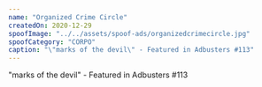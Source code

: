 ```yaml
---
name: "Organized Crime Circle"
createdOn: 2020-12-29
spoofImage: "../../assets/spoof-ads/organizedcrimecircle.jpg"
spoofCategory: "CORPO"
caption: "\"marks of the devil\" - Featured in Adbusters #113"
---
```


"marks of the devil" - Featured in Adbusters #113
